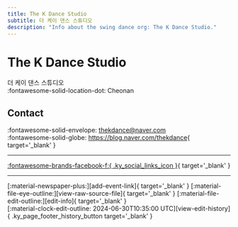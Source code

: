 ```yaml
---
title: The K Dance Studio
subtitle: 더 케이 댄스 스튜디오
description: "Info about the swing dance org: The K Dance Studio."
---
```


# The K Dance Studio

더 케이 댄스 스튜디오  
:fontawesome-solid-location-dot: Cheonan  


## Contact

:fontawesome-solid-envelope: <thekdance@naver.com>  
:fontawesome-solid-globe: <https://blog.naver.com/thekdance>{ target='_blank' }  

---

 [:fontawesome-brands-facebook-f:{ .ky_social_links_icon }](https://www.facebook.com/thekdance){ target='_blank' }

---

<div class="ky_page_footer" markdown>
<div class="ky_page_footer_trailing" markdown="span">
[:material-newspaper-plus:][add-event-link]{ target='_blank' }
[:material-file-eye-outline:][view-raw-source-file]{ target='_blank' }
[:material-file-edit-outline:][edit-info]{ target='_blank' }
</div>
<div class="ky_page_footer_leading" markdown="span">
[:material-clock-edit-outline: 2024-06-30T10:35:00 UTC][view-edit-history]{ .ky_page_footer_history_button target='_blank' }
</div>
</div>

[add-event-link]: https://github.com/swingdance/events/issues/new?assignees=&labels=add+event&projects=&template=02-add_entity.yml&title=%5Bko_KR%5D%20Add%20Event%3A%20%3CName%3E&region=ko_KR&province=Cheonan&city=Cheonan&org_id=the-k-dance-studio "Add Event"
[view-raw-source-file]: https://github.com/swingdance/orgs/blob/main/ko_KR/the-k-dance-studio.json "View Raw Source File"
[edit-info]: https://github.com/swingdance/orgs/issues/new?assignees=&labels=update+org&projects=&template=03-update_entity.yml&title=%5Bko_KR%5D%20Update%20Org%3A%20The%20K%20Dance%20Studio&region=ko_KR&id=the-k-dance-studio&name=The%20K%20Dance%20Studio "Edit Info"

[view-edit-history]: https://github.com/swingdance/orgs/commits/main/ko_KR/the-k-dance-studio.json "View Edit History"
